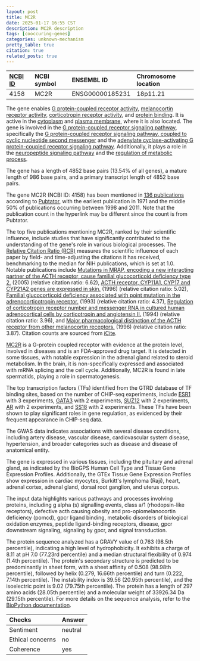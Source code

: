 ```yaml
---
layout: post
title: MC2R
date: 2025-01-17 16:55 CST
description: MC2R description
tags: [cooccuring-genes]
categories: unknown-mechanism
pretty_table: true
citation: true
related_posts: true
---
```




| [NCBI ID](https://www.ncbi.nlm.nih.gov/gene/4158) | NCBI symbol | ENSEMBL ID | Chromosome location |
| :-------- | :------- | :-------- | :------- |
| 4158  | MC2R | ENSG00000185231 | 18p11.21 |



The gene enables [G protein-coupled receptor activity](https://amigo.geneontology.org/amigo/term/GO:0004930), [melanocortin receptor activity](https://amigo.geneontology.org/amigo/term/GO:0004977), [corticotropin receptor activity](https://amigo.geneontology.org/amigo/term/GO:0004978), and [protein binding](https://amigo.geneontology.org/amigo/term/GO:0005515). It is active in the [cytoplasm](https://amigo.geneontology.org/amigo/term/GO:0005737) and [plasma membrane](https://amigo.geneontology.org/amigo/term/GO:0005886), where it is also located. The gene is involved in the [G protein-coupled receptor signaling pathway](https://amigo.geneontology.org/amigo/term/GO:0007186), specifically the [G protein-coupled receptor signaling pathway, coupled to cyclic nucleotide second messenger](https://amigo.geneontology.org/amigo/term/GO:0007187) and the [adenylate cyclase-activating G protein-coupled receptor signaling pathway](https://amigo.geneontology.org/amigo/term/GO:0007189). Additionally, it plays a role in the [neuropeptide signaling pathway](https://amigo.geneontology.org/amigo/term/GO:0007218) and the [regulation of metabolic process](https://amigo.geneontology.org/amigo/term/GO:0019222).


The gene has a length of 4852 base pairs (13.54% of all genes), a mature length of 986 base pairs, and a primary transcript length of 4852 base pairs.


The gene MC2R (NCBI ID: 4158) has been mentioned in [136 publications](https://pubmed.ncbi.nlm.nih.gov/?term=%22MC2R%22) according to [Pubtator](https://academic.oup.com/nar/article/47/W1/W587/5494727), with the earliest publication in 1971 and the middle 50% of publications occurring between 1998 and 2011. Note that the publication count in the hyperlink may be different since the count is from Pubtator.


The top five publications mentioning MC2R, ranked by their scientific influence, include studies that have significantly contributed to the understanding of the gene's role in various biological processes. The [Relative Citation Ratio (RCR)](https://journals.plos.org/plosbiology/article?id=10.1371/journal.pbio.1002541) measures the scientific influence of each paper by field- and time-adjusting the citations it has received, benchmarking to the median for NIH publications, which is set at 1.0. Notable publications include [Mutations in MRAP, encoding a new interacting partner of the ACTH receptor, cause familial glucocorticoid deficiency type 2.](https://pubmed.ncbi.nlm.nih.gov/15654338) (2005) (relative citation ratio: 6.62), [ACTH receptor, CYP11A1, CYP17 and CYP21A2 genes are expressed in skin.](https://pubmed.ncbi.nlm.nih.gov/8675607) (1996) (relative citation ratio: 5.02), [Familial glucocorticoid deficiency associated with point mutation in the adrenocorticotropin receptor.](https://pubmed.ncbi.nlm.nih.gov/8094489) (1993) (relative citation ratio: 4.37), [Regulation of corticotropin receptor number and messenger RNA in cultured human adrenocortical cells by corticotropin and angiotensin II.](https://pubmed.ncbi.nlm.nih.gov/8163681) (1994) (relative citation ratio: 3.96), and [Major pharmacological distinction of the ACTH receptor from other melanocortin receptors.](https://pubmed.ncbi.nlm.nih.gov/8761313) (1996) (relative citation ratio: 3.87). Citation counts are sourced from [iCite](https://icite.od.nih.gov).


[MC2R](https://www.proteinatlas.org/ENSG00000185231-MC2R) is a G-protein coupled receptor with evidence at the protein level, involved in diseases and is an FDA-approved drug target. It is detected in some tissues, with notable expression in the adrenal gland related to steroid metabolism. In the brain, it is non-specifically expressed and associated with mRNA splicing and the cell cycle. Additionally, MC2R is found in late spermatids, playing a role in spermatogenesis.


The top transcription factors (TFs) identified from the GTRD database of TF binding sites, based on the number of CHIP-seq experiments, include [ESR1](https://www.ncbi.nlm.nih.gov/gene/2099) with 3 experiments, [GATA3](https://www.ncbi.nlm.nih.gov/gene/2625) with 2 experiments, [SUZ12](https://www.ncbi.nlm.nih.gov/gene/23512) with 2 experiments, [AR](https://www.ncbi.nlm.nih.gov/gene/367) with 2 experiments, and [SS18](https://www.ncbi.nlm.nih.gov/gene/6760) with 2 experiments. These TFs have been shown to play significant roles in gene regulation, as evidenced by their frequent appearance in CHIP-seq data.



The GWAS data indicates associations with several disease conditions, including artery disease, vascular disease, cardiovascular system disease, hypertension, and broader categories such as disease and disease of anatomical entity.



The gene is expressed in various tissues, including the pituitary and adrenal gland, as indicated by the BioGPS Human Cell Type and Tissue Gene Expression Profiles. Additionally, the GTEx Tissue Gene Expression Profiles show expression in cardiac myocytes, Burkitt's lymphoma (Raji), heart, adrenal cortex, adrenal gland, dorsal root ganglion, and uterus corpus.


The input data highlights various pathways and processes involving proteins, including g alpha (s) signalling events, class a/1 (rhodopsin-like receptors), defective acth causing obesity and pro-opiomelanocortin deficiency (pomcd), gpcr ligand binding, metabolic disorders of biological oxidation enzymes, peptide ligand-binding receptors, disease, gpcr downstream signaling, signaling by gpcr, and signal transduction.



The protein sequence analyzed has a GRAVY value of 0.763 (98.5th percentile), indicating a high level of hydrophobicity. It exhibits a charge of 8.11 at pH 7.0 (77.23rd percentile) and a median structural flexibility of 0.974 (1.4th percentile). The protein's secondary structure is predicted to be predominantly in sheet form, with a sheet affinity of 0.508 (98.98th percentile), followed by helix (0.279, 16.66th percentile) and turn (0.222, 7.14th percentile). The instability index is 39.56 (20.95th percentile), and the isoelectric point is 9.02 (79.75th percentile). The protein has a length of 297 amino acids (28.05th percentile) and a molecular weight of 33926.34 Da (29.15th percentile). For more details on the sequence analysis, refer to the [BioPython documentation](https://biopython.org/docs/1.75/api/Bio.SeqUtils.ProtParam.html).





| Checks    | Answer |
| :-------- | :------- |
| Sentiment  | neutral   |
| Ethical concerns | no     |
| Coherence    | yes    |